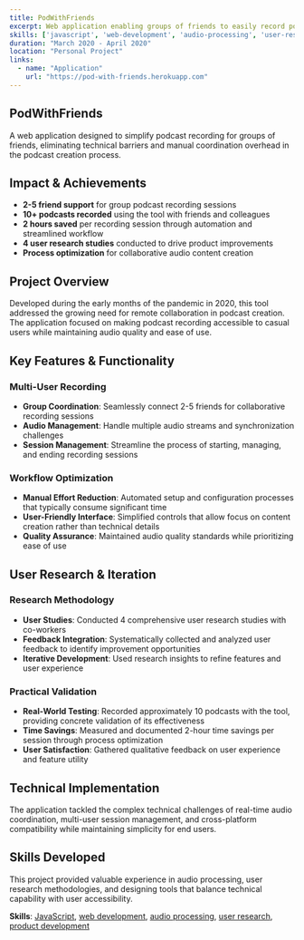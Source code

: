 ```yaml
---
title: PodWithFriends
excerpt: Web application enabling groups of friends to easily record podcasts together, streamlining the podcast creation process.
skills: ['javascript', 'web-development', 'audio-processing', 'user-research', 'product-development']
duration: "March 2020 - April 2020"
location: "Personal Project"
links:
  - name: "Application"
    url: "https://pod-with-friends.herokuapp.com"
---
```


## PodWithFriends

A web application designed to simplify podcast recording for groups of friends, eliminating technical barriers and manual coordination overhead in the podcast creation process.

## Impact & Achievements

- **2-5 friend support** for group podcast recording sessions
- **10+ podcasts recorded** using the tool with friends and colleagues
- **2 hours saved** per recording session through automation and streamlined workflow
- **4 user research studies** conducted to drive product improvements
- **Process optimization** for collaborative audio content creation

## Project Overview

Developed during the early months of the pandemic in 2020, this tool addressed the growing need for remote collaboration in podcast creation. The application focused on making podcast recording accessible to casual users while maintaining audio quality and ease of use.

## Key Features & Functionality

### Multi-User Recording
- **Group Coordination**: Seamlessly connect 2-5 friends for collaborative recording sessions
- **Audio Management**: Handle multiple audio streams and synchronization challenges
- **Session Management**: Streamline the process of starting, managing, and ending recording sessions

### Workflow Optimization
- **Manual Effort Reduction**: Automated setup and configuration processes that typically consume significant time
- **User-Friendly Interface**: Simplified controls that allow focus on content creation rather than technical details
- **Quality Assurance**: Maintained audio quality standards while prioritizing ease of use

## User Research & Iteration

### Research Methodology
- **User Studies**: Conducted 4 comprehensive user research studies with co-workers
- **Feedback Integration**: Systematically collected and analyzed user feedback to identify improvement opportunities
- **Iterative Development**: Used research insights to refine features and user experience

### Practical Validation
- **Real-World Testing**: Recorded approximately 10 podcasts with the tool, providing concrete validation of its effectiveness
- **Time Savings**: Measured and documented 2-hour time savings per session through process optimization
- **User Satisfaction**: Gathered qualitative feedback on user experience and feature utility

## Technical Implementation

The application tackled the complex technical challenges of real-time audio coordination, multi-user session management, and cross-platform compatibility while maintaining simplicity for end users.

## Skills Developed

This project provided valuable experience in audio processing, user research methodologies, and designing tools that balance technical capability with user accessibility.

**Skills**: [JavaScript](/skill/javascript/), [web development](/skill/web-development/), [audio processing](/skill/audio-processing/), [user research](/skill/user-research/), [product development](/skill/product-development/)
